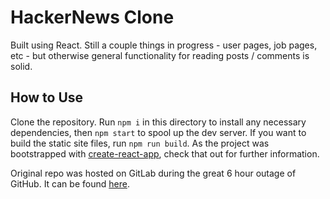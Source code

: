 # HackerNews Clone
Built using React. Still a couple things in progress - user pages, job pages, etc - but otherwise general functionality for reading posts / comments is solid.

## How to Use
Clone the repository. Run `npm i` in this directory to install any necessary dependencies, then `npm start` to spool up the dev server. If you want to build the static site files, run `npm run build`. As the project was bootstrapped with [create-react-app](https://github.com/facebook/create-react-app), check that out for further information.

Original repo was hosted on GitLab during the great 6 hour outage of GitHub. It can be found [here](https://gitlab.com/WaifuCannon/hackernews-clone).